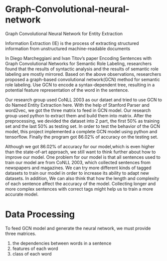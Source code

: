 # Graph-Convolutional-neural-network
Graph Convolutional Neural Network for Entity Extraction

Information Extraction (IE) is the process of extracting structured information from unstructured machine-readable documents 

In Diego Marcheggiani and Ivan Titov’s paper Encoding Sentences with Graph Convolutional Networks for Semantic Role Labeling, researchers found that the results of syntactic analysis and the results of semantic role labeling are mostly mirrored. Based on the above observations, researchers proposed a graph-based convolutional network(GCN) method for semantic role labeling. Use GCN to encode a syntax-dependent tree, resulting in a potential feature representation of the word in the sentence.

Our research group used CoNLL 2003 as our dataet and tried to use GCN to do Named Entity Extraction here. With the help of Stanford Parser and word2vec, we got the three matrix to feed in GCN model. Our research group used python to extract them and build them into matrix. After the preprocessing, we devided the dataset into 2 part, the first 50% as training set and the last 50% as testing set. In order to test the behavior of the GCN model, this project implemented a complete GCN model using python and tensorflow. Finally the program got 86.02% of accuracy on the testing set.

Although we got 86.02% of accuracy for our model,which is even higher than the state-of-art approach, we still want to think further about how to improve our model. One problem for our model is that all sentences used to train our model are from CoNLL 2003, which collected sentences from newspapers and magazines. We can try more different kinds of tagged datasets to train our model in order to increase its ability to adapt new datasets. In addition, We can also think that how the length and complexity of each sentence affect the accuracy of the model. Collecting longer and more complex sentences with correct tags might help us to train a more accurate model.

# Data Processing
To feed GCN model and generate the neural network, we must provide three matrices.
1. the dependencies between words in a sentence
2. features of each word
3. class of each word
